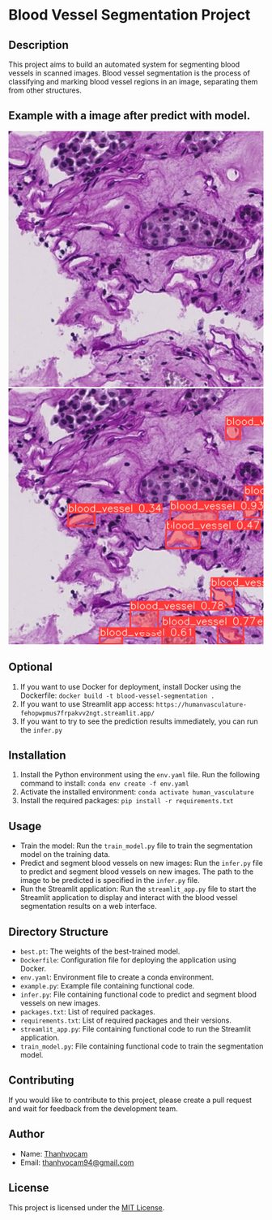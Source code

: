# Blood Vessel Segmentation Project

## Description
This project aims to build an automated system for segmenting blood vessels in scanned images. Blood vessel segmentation is the process of classifying and marking blood vessel regions in an image, separating them from other structures.

## Example with a image after predict with model.
![Before predict](before_pred.png)
![After predict](after_pred.png)

## Optional
1. If you want to use Docker for deployment, install Docker using the Dockerfile: `docker build -t blood-vessel-segmentation .`
2. If you want to use Streamlit app access: `https://humanvasculature-fehopwpmus7frpakvv2ngt.streamlit.app/`
3. If you want to try to see the prediction results immediately, you can run the `infer.py`

## Installation
1. Install the Python environment using the `env.yaml` file. Run the following command to install: `conda env create -f env.yaml`
2. Activate the installed environment: `conda activate human_vasculature`
3. Install the required packages: `pip install -r requirements.txt`

## Usage
- Train the model: Run the `train_model.py` file to train the segmentation model on the training data.
- Predict and segment blood vessels on new images: Run the `infer.py` file to predict and segment blood vessels on new images. The path to the image to be predicted is specified in the `infer.py` file.
- Run the Streamlit application: Run the `streamlit_app.py` file to start the Streamlit application to display and interact with the blood vessel segmentation results on a web interface.

## Directory Structure
- `best.pt`: The weights of the best-trained model.
- `Dockerfile`: Configuration file for deploying the application using Docker.
- `env.yaml`: Environment file to create a conda environment.
- `example.py`: Example file containing functional code.
- `infer.py`: File containing functional code to predict and segment blood vessels on new images.
- `packages.txt`: List of required packages.
- `requirements.txt`: List of required packages and their versions.
- `streamlit_app.py`: File containing functional code to run the Streamlit application.
- `train_model.py`: File containing functional code to train the segmentation model.

## Contributing
If you would like to contribute to this project, please create a pull request and wait for feedback from the development team.

## Author
- Name: [Thanhvocam](https://github.com/thanhvocam/Human_vasculature.git)
- Email: thanhvocam94@gmail.com

## License
This project is licensed under the [MIT License](https://opensource.org/licenses/MIT).